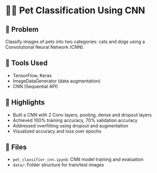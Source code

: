 # 🐶🐱 Pet Classification Using CNN

## 📌 Problem
Classify images of pets into two categories: cats and dogs using a Convolutional Neural Network (CNN).

## 🔧 Tools Used
- TensorFlow, Keras
- ImageDataGenerator (data augmentation)
- CNN (Sequential API)

## 🚀 Highlights
- Built a CNN with 2 Conv layers, pooling, dense and dropout layers
- Achieved 100% training accuracy, 70% validation accuracy
- Addressed overfitting using dropout and augmentation
- Visualized accuracy and loss over epochs

## 📁 Files
- `pet_classifier_cnn.ipynb`: CNN model training and evaluation
- `data/`: Folder structure for train/test images
